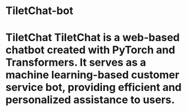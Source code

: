 # TiletChat-bot
# TiletChat  TiletChat is a web-based chatbot created with PyTorch and Transformers. It serves as a machine learning-based customer service bot, providing efficient and personalized assistance to users.
